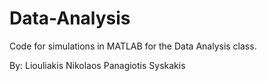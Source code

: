 # Data-Analysis

Code for simulations in MATLAB for the Data Analysis class.

By: 
Liouliakis Nikolaos
Panagiotis Syskakis
